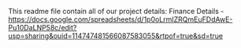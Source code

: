 This readme file contain all of our project details:
Finance Details - https://docs.google.com/spreadsheets/d/1p0oLrmIZRQmEuFDdAwE-Pu10DaLNP58c/edit?usp=sharing&ouid=114747481566087583055&rtpof=true&sd=true
